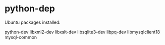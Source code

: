 python-dep
==========


Ubuntu packages installed:

python-dev
libxml2-dev
libxslt-dev
libsqlite3-dev
libpq-dev
libmysqlclient18
mysql-common